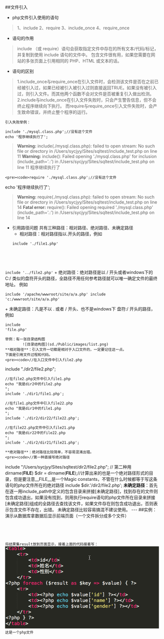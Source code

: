##文件引入
- php文件引入使用的语句
> 1、include 
2、require 
3、include_once
4、require_once

- 语句的作用
>include （或 require）语句会获取指定文件中存在的所有文本/代码/标记，并复制到使用 include 语句的文件中。
包含文件很有用，如果您需要在网站的多张页面上引用相同的 PHP、HTML 或文本的话。

- 语句的区别
>1.include_once与require_once在引入文件时，会检测该文件是否在之前已经被引入过，如果已经被引入被引入过则直接返回TRUE。如果没有被引入过，则引入文件。而其他两个函数不会对文件是否被重复引入做出检测。
2.include与include_once在引入文件失败时，只会产生警告信息，但不会终止程序继续向下执行。
而require与require_once引入文件失败时，会产生致命错误，并终止整个程序的运行。

	引入失败举例：
<pre><code>include './mysql.class.php';//没有这个文件
echo '程序继续执行了';</code></pre>
>**Warning:** include(./mysql.class.php): failed to open stream: No such file or directory in /Users/sycjyy/Sites/sqltest/include_test.php on line 11
>**Warning:** include(): Failed opening './mysql.class.php' for inclusion (include_path='.:') in /Users/sycjyy/Sites/sqltest/include_test.php on line 11
>程序继续执行了

	<pre><code>require './mysql.class.php';//没有这个文件
echo '程序继续执行了';</code></pre>
>**Warning:** require(./mysql.class.php): failed to open stream: No such file or directory in /Users/sycjyy/Sites/sqltest/include_test.php on line 14
>**Fatal error:** require(): Failed opening required './mysql.class.php' (include_path='.:') in /Users/sycjyy/Sites/sqltest/include_test.php on line 14

- 引用路径问题
共有三种路径：相对路径、绝对路径、未确定路径
	+ 相对路径：相对路径指以.开头的路径，例如
	<pre><code>include './file1.php'
include '../file2.php'</code></pre>
	+ 绝对路径：绝对路径是以 / 开头或者windows下的 C:/ 类似的盘符开头的路径，全路径不用任何参考路径就可以唯一确定文件的最终地址。 例如
	<pre><code>include '/apache/wwwroot/site/a/a.php'
include 'c:/wwwroot/site/a/a.php'</code></pre>
	+ 未确定路径：凡是不以 . 或者 / 开头、也不是windows下 盘符:/ 开头的路径，例如
	<pre><code>include 'file.php'</code></pre>

	举例：有一张目录结构图
			![目录结构图](sd./Public/images/list.png)
	**相对路径**：引入文件一切都是相对于入口文件的，一定要记住这一点。
	下面是引用文件过程和代码。
	<pre><code>//在入口文件中引入file2.php
include "./dir2/file2.php";</code></pre>
<pre><code>//在file2.php文件中引入file1.php
echo "我是dir2中的file2.php<br/>";
include './dir1/file1.php';</code></pre>
<pre><code>//在file1.php文件中引入file22.php
echo "我是dir1中的file1.php<br/>";
include './dir2/dir22/file22.php';</code></pre>
<pre><code>//在file22.php文件中引入file21.php
echo "我是dir22中的file22.php<br/>";	
include './dir2/dir21/file21.php';</code></pre>
	**绝对路径**：绝对路径比较简单，不容易混淆出错。
	<pre><code>//第一种直接写绝对路径
include "/Users/sycjyy/Sites/sqltest/dir2/file2.php";
// 第二种用dirname(__FILE__)
$dir = dirname(__FILE__);//计算出来的也是一个绝对路径形式的目录，但是要注意__FILE__是一个Magic constants，不管在什么时候都等于写这条语句的php文件所在的绝对路径
include $dir.'/dir2/file2.php';</code></pre>
	**未确定路径**：首先在逐一用include_path中定义的包含目录来拼接[未确定路径]，找到存在的文件则包含成功退出，如果没有找到，则用执行require语句的php文件所在目录来拼接[未确定路径]组成的全路径去查找该文件，如果文件存在则包含成功退出，否则表示包含文件不存在，出错。 未确定路径比较容易搞混不建议使用。
	---
##实例：
演示从数据库拿数据后显示前端页面（一个文件拆分成多个文件）
<pre><code><?php
	$link = @mysql_connect('localhost','root','12345678') or die('连接数据库失败');//连接数据库
mysql_query("set names utf8");//设置字符集
mysql_query("use php;");//选择数据库
$sql = 'select *from stu;';
$re = mysql_query($sql);//执行查询语句
//将查询结果转换成二维数组
$result = array();
while ($rec = mysql_fetch_array($re)) {
	$result[] = $rec;
}</code></pre>
将结果集result放到页面显示，接着上面的代码接着写：
![html代码](./Public/images/html.png)
这是一个php文件
